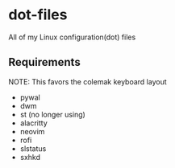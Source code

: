 # dot-files
All of my Linux configuration(dot) files

## Requirements
NOTE: This favors the colemak keyboard layout

- pywal
- dwm
- st (no longer using)
- alacritty
- neovim
- rofi
- slstatus
- sxhkd
